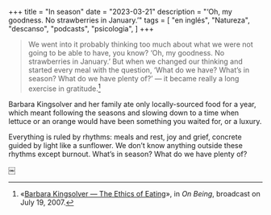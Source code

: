 +++
title = "In season"
date = "2023-03-21"
description = "‘Oh, my goodness. No strawberries in January.’"
tags = [
    "en inglés", "Natureza", "descanso", "podcasts", "psicologia",
]
+++

>We went into it probably thinking too much about what we were not going to be able to have, you know? ‘Oh, my goodness. No strawberries in January.’ But when we changed our thinking and started every meal with the question, ‘What do we have? What’s in season? What do we have plenty of?’ — it became really a long exercise in gratitude.[^1]

Barbara Kingsolver and her family ate only locally-sourced food for a year, which meant following the seasons and slowing down to a time when lettuce or an orange would have been something you waited for, or a luxury.

Everything is ruled by rhythms: meals and rest, joy and grief, concrete guided by light like a sunflower. We don’t know anything outside these rhythms except burnout. What’s in season? What do we have plenty of?

￼
[^1]: «[Barbara Kingsolver — The Ethics of Eating](https://onbeing.org/programs/barbara-kingsolver-the-ethics-of-eating/)», in _On Being_, broadcast on July 19, 2007.
